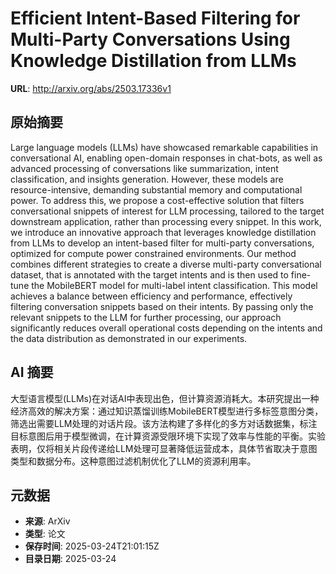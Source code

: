 # Efficient Intent-Based Filtering for Multi-Party Conversations Using Knowledge Distillation from LLMs

**URL**: http://arxiv.org/abs/2503.17336v1

## 原始摘要

Large language models (LLMs) have showcased remarkable capabilities in
conversational AI, enabling open-domain responses in chat-bots, as well as
advanced processing of conversations like summarization, intent classification,
and insights generation. However, these models are resource-intensive,
demanding substantial memory and computational power. To address this, we
propose a cost-effective solution that filters conversational snippets of
interest for LLM processing, tailored to the target downstream application,
rather than processing every snippet. In this work, we introduce an innovative
approach that leverages knowledge distillation from LLMs to develop an
intent-based filter for multi-party conversations, optimized for compute power
constrained environments. Our method combines different strategies to create a
diverse multi-party conversational dataset, that is annotated with the target
intents and is then used to fine-tune the MobileBERT model for multi-label
intent classification. This model achieves a balance between efficiency and
performance, effectively filtering conversation snippets based on their
intents. By passing only the relevant snippets to the LLM for further
processing, our approach significantly reduces overall operational costs
depending on the intents and the data distribution as demonstrated in our
experiments.


## AI 摘要

大型语言模型(LLMs)在对话AI中表现出色，但计算资源消耗大。本研究提出一种经济高效的解决方案：通过知识蒸馏训练MobileBERT模型进行多标签意图分类，筛选出需要LLM处理的对话片段。该方法构建了多样化的多方对话数据集，标注目标意图后用于模型微调，在计算资源受限环境下实现了效率与性能的平衡。实验表明，仅将相关片段传递给LLM处理可显著降低运营成本，具体节省取决于意图类型和数据分布。这种意图过滤机制优化了LLM的资源利用率。

## 元数据

- **来源**: ArXiv
- **类型**: 论文
- **保存时间**: 2025-03-24T21:01:15Z
- **目录日期**: 2025-03-24
